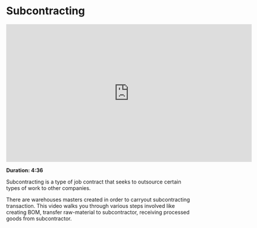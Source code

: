 # Subcontracting

<iframe width="660" height="371" src="https://www.youtube.com/embed/" frameborder="0" allowfullscreen></iframe>

**Duration: 4:36**

Subcontracting is a type of job contract that seeks to outsource certain types of work to other companies.

There are warehouses masters created in order to carryout subcontracting transaction. This video walks you through various steps involved like creating BOM, transfer raw-material to subcontractor, receiving processed goods from subcontractor.
